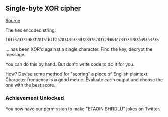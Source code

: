 ## Single-byte XOR cipher

[Source](http://cryptopals.com/sets/1/challenges/3/)

The hex encoded string: 

`1b37373331363f78151b7f2b783431333d78397828372d363c78373e783a393b3736`

 ... has been XOR'd against a single character. Find the key, decrypt the message.

You can do this by hand. But don't: write code to do it for you.

How? Devise some method for "scoring" a piece of English plaintext. Character frequency is a good metric. Evaluate each output and choose the one with the best score. 


### Achievement Unlocked

You now have our permission to make "ETAOIN SHRDLU" jokes on Twitter. 


